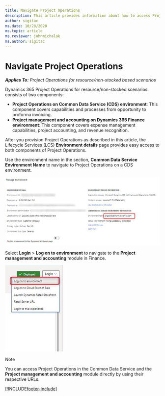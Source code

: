 ```yaml
---
title: Navigate Project Operations
description: This article provides information about how to access Project Operations from Lifecycle Services.
author: sigitac
ms.date: 10/28/2020
ms.topic: article
ms.reviewer: johnmichalak
ms.author: sigitac
---
```


# Navigate Project Operations

_**Applies To:** Project Operations for resource/non-stocked based scenarios_



Dynamics 365 Project Operations for resource/non-stocked scenarios consists of two components: 

 - **Project Operations on Common Data Service (CDS) environment**: This component covers capabilities and processes from opportunity to proforma invoicing. 
 - **Project management and accounting on Dynamics 365 Finance environment**: This component covers expense management capabilities, project accounting, and revenue recognition. 

After you provision Project Operations as described in this article, the Lifecycle Services (LCS) **Environment details** page provides easy access to both components of Project Operations.  

Use the environment name in the section, **Common Data Service Environment Name** to navigate to Project Operations on a CDS environment. 

  ![Common Data Service environment name.](./media/environment-name.PNG)

Select **Login** > **Log on to environment** to navigate to the **Project management and accounting** module in Finance.  

   ![Log into Finance.](./media/environment-login.PNG)

> [!NOTE]
> You can access Project Operations in the Common Data Service and the **Project management and accounting** module directly by using their respective URLs. 


[!INCLUDE[footer-include](../includes/footer-banner.md)]